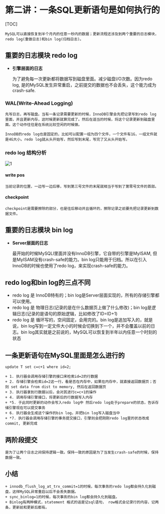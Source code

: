 # 第二讲：一条SQL更新语句是如何执行的

[TOC]

    MySQL可以直接恢复到半个月内的任意一秒内的数据；更新流程还涉及到两个重要的日志模块，redo log(重做日志)和bin log(归档日志)。

## 重要的日志模块 redo log 
+ **引擎层面的日志**

    为了避免每一次更新都将数据写到磁盘里面。减少磁盘I/O次数。因为redo log, 是的MySQL发生异常重启，之前提交的数据也不会丢失，这个能力成为crash-safe.

### WAL(Write-Ahead Logging)
    先写日志，再写磁盘。当有一条记录需要更新的时候，InnoDB引擎会先把记录写到redo log里面，并且更新内存，这时候更新就算完成了。然后在适当的时候，将这个记录更新到磁盘里面。这个动作往往是在系统比较空闲的时候做。
    
    InnoDB的redo log也是固定的，比如可以配置一组为四个文件，一个文件有1G，一组文件就是4G大小。redo log就从头开始写，然后写到末尾，写完了又从头开始写。

### redo log 结构分析
![1](https://github.com/LydiaCai1203/leetcode-practice/blob/master/statics/redo_log%E7%A4%BA%E6%84%8F%E5%9B%BE.jpg)

#### write pos
    当前记录的位置，一边写一边后移，写到第三号文件的末尾就相当于写到了第零号文件的首部。

#### checkpoint    
    checkpoint是需要擦除的部分，也是往后移动并且循环的，擦除记录之前要先把记录更新到数据文件。

## 重要的日志模块 bin log
+ **Server层面的日志**

    最开始的时候MySQLl里面并没有InnoDB引擎，它自带的引擎是MyISAM, 但是MyISAM没有crash-safe的能力。bin log只能用于归档。所以在引入InnoDB的时候也使用了redo log，来实现crash-safe的能力。

## redo log和bin log的三点不同
+ redo log 是 InnoDB特有的；bin log是Server层面实现的，所有的存储引擎都可以使用。
+ redo log 是 物理日志(记录的是在什么数据页上做了什么修改)；bin log是逻辑日志(记录的是语句的原始逻辑，比如修改了ID=ID+1)
+ redo log 是 循环写的，空间固定，会用完的。bin log是追加写入的，就是说，bin log写到一定文件大小的时候会切换到下一个，并不会覆盖以前的日志。bin log其实就是之前说的，MySQL可以恢复到半年以内任意一个时刻的状态

## 一条更新语句在MySQL里面是怎么进行的
```MySQL
update T set c=c+1 where id=2;
```
    + 1. 执行器会调用存储引擎的接口来检索id=2的行数据
    + 2. 存储引擎会检索id=2这一行，看是否在内存中，如果在内存中，就直接返回数据页；否则 set data from dist to memory, 然后在返回数据页
    + 3. 执行器拿到行数据以后，会对其进行c=c+1的操作
    + 4. 调用存储引擎接口，将更新后的行数据写入内存
    + *5. 于此同时更新的动作会写入redo log中 然后redo log处于prepare的状态，告诉存储引擎现在可以提交事务
    + 6. 执行器会生成这个操作的bin log，并把bin log写入磁盘当中
    + *7. 执行器会调用存储引擎的事务提交接口，引擎则会把刚刚redo log里的状态改成commit, 更新完成

## 两阶段提交
    是为了让两个日志之间保持逻辑一致。保持一致的原因是为了当发生crash-safe的时候，保持数据一致。
## 小结
    + innodb_flush_log_at_trx_commit=1的时候，每次事务的redo log都会持久化到磁盘，这样MySQL异常重启以后不会丢失数据。
    + sync_binlog=1的时候，每次事务的bin log都会持久化到磁盘。
    + Binlog有两种模式，statement 格式的话是记sql语句， row格式会记录行的内容，记两条，更新前和更新后都有。